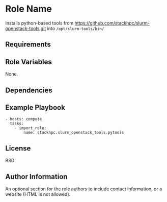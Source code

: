 Role Name
=========

Installs python-based tools from https://github.com/stackhpc/slurm-openstack-tools.git into `/opt/slurm-tools/bin/`

Requirements
------------

Role Variables
--------------

None.

Dependencies
------------

Example Playbook
----------------

    - hosts: compute
      tasks:
        - import_role:
            name: stackhpc.slurm_openstack_tools.pytools
        

License
-------

BSD

Author Information
------------------

An optional section for the role authors to include contact information, or a website (HTML is not allowed).

